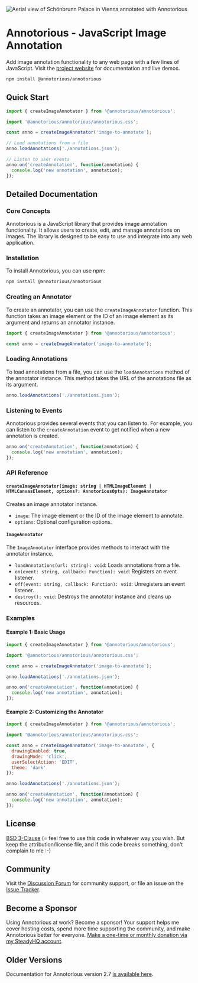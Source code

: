 ![Aerial view of Schönbrunn Palace in Vienna annotated with Annotorious](/images/splash-image.jpg "Aerial view of Schönbrunn Palace in Vienna annotated with Annotorious")

# Annotorious - JavaScript Image Annotation

Add image annotation functionality to any web page with a few lines of JavaScript. Visit the
[project website](https://annotorious.dev) for documentation and live demos.

```sh
npm install @annotorious/annotorious
```

## Quick Start

```js
import { createImageAnnotator } from '@annotorious/annotorious';

import '@annotorious/annotorious/annotorious.css';

const anno = createImageAnnotator('image-to-annotate');

// Load annotations from a file
anno.loadAnnotations('./annotations.json');

// Listen to user events
anno.on('createAnnotation', function(annotation) {
  console.log('new annotation', annotation);
});
```

## Detailed Documentation

### Core Concepts

Annotorious is a JavaScript library that provides image annotation functionality. It allows users to create, edit, and manage annotations on images. The library is designed to be easy to use and integrate into any web application.

### Installation

To install Annotorious, you can use npm:

```sh
npm install @annotorious/annotorious
```

### Creating an Annotator

To create an annotator, you can use the `createImageAnnotator` function. This function takes an image element or the ID of an image element as its argument and returns an annotator instance.

```js
import { createImageAnnotator } from '@annotorious/annotorious';

const anno = createImageAnnotator('image-to-annotate');
```

### Loading Annotations

To load annotations from a file, you can use the `loadAnnotations` method of the annotator instance. This method takes the URL of the annotations file as its argument.

```js
anno.loadAnnotations('./annotations.json');
```

### Listening to Events

Annotorious provides several events that you can listen to. For example, you can listen to the `createAnnotation` event to get notified when a new annotation is created.

```js
anno.on('createAnnotation', function(annotation) {
  console.log('new annotation', annotation);
});
```

### API Reference

#### `createImageAnnotator(image: string | HTMLImageElement | HTMLCanvasElement, options?: AnnotoriousOpts): ImageAnnotator`

Creates an image annotator instance.

- `image`: The image element or the ID of the image element to annotate.
- `options`: Optional configuration options.

#### `ImageAnnotator`

The `ImageAnnotator` interface provides methods to interact with the annotator instance.

- `loadAnnotations(url: string): void`: Loads annotations from a file.
- `on(event: string, callback: Function): void`: Registers an event listener.
- `off(event: string, callback: Function): void`: Unregisters an event listener.
- `destroy(): void`: Destroys the annotator instance and cleans up resources.

### Examples

#### Example 1: Basic Usage

```js
import { createImageAnnotator } from '@annotorious/annotorious';

import '@annotorious/annotorious/annotorious.css';

const anno = createImageAnnotator('image-to-annotate');

anno.loadAnnotations('./annotations.json');

anno.on('createAnnotation', function(annotation) {
  console.log('new annotation', annotation);
});
```

#### Example 2: Customizing the Annotator

```js
import { createImageAnnotator } from '@annotorious/annotorious';

import '@annotorious/annotorious/annotorious.css';

const anno = createImageAnnotator('image-to-annotate', {
  drawingEnabled: true,
  drawingMode: 'click',
  userSelectAction: 'EDIT',
  theme: 'dark'
});

anno.loadAnnotations('./annotations.json');

anno.on('createAnnotation', function(annotation) {
  console.log('new annotation', annotation);
});
```

## License

[BSD 3-Clause](LICENSE) (= feel free to use this code in whatever way you wish. But keep the attribution/license file, and if this code breaks something, don't complain to me :-)

## Community

Visit the [Discussion Forum](https://github.com/annotorious/annotorious/discussions) for community support, or file an
issue on the [Issue Tracker](https://github.com/annotorious/annotorious/issues).

## Become a Sponsor

Using Annotorious at work? Become a sponsor! Your support helps me cover hosting costs, spend more 
time supporting the community, and make Annotorious better for everyone. [Make a one-time or monthly
donation via my SteadyHQ account](https://steadyhq.com/rainer-simon).

## Older Versions

Documentation for Annotorious version 2.7 [is available here](https://annotorious.github.io).
